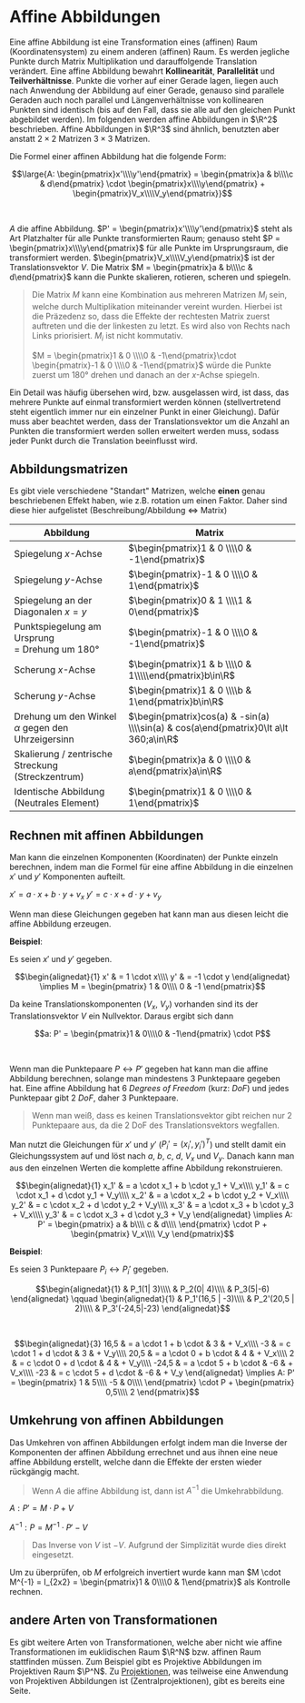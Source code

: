 # Affine Abbildungen

Eine affine Abbildung ist eine Transformation eines (affinen) Raum (Koordinatensystem) zu einem anderen (affinen) Raum. Es werden jegliche Punkte durch Matrix Multiplikation und darauffolgende Translation verändert. Eine affine Abbildung bewahrt **Kollinearität**, **Parallelität** und **Teilverhältnisse**. Punkte die vorher auf einer Gerade lagen, liegen auch nach Anwendung der Abbildung auf einer Gerade, genauso sind parallele Geraden auch noch parallel und Längenverhältnisse von kollinearen Punkten sind identisch (bis auf den Fall, dass sie alle auf den gleichen Punkt abgebildet werden). Im folgenden werden affine Abbildungen in $\R^2$ beschrieben. Affine Abbildungen in $\R^3$ sind ähnlich, benutzten aber anstatt $2 \times 2$ Matrizen $3 \times 3$ Matrizen.

Die Formel einer affinen Abbildung hat die folgende Form:

$$\large{A: \begin{pmatrix}x'\\\\y'\end{pmatrix} = \begin{pmatrix}a & b\\\\c & d\end{pmatrix} \cdot \begin{pmatrix}x\\\\y\end{pmatrix} + \begin{pmatrix}V_x\\\\V_y\end{pmatrix}}$$

<br />

$A$ die affine Abbildung. $P' = \begin{pmatrix}x'\\\\y'\end{pmatrix}$ steht als Art Platzhalter für alle Punkte transformierten Raum; genauso steht $P = \begin{pmatrix}x\\\\y\end{pmatrix}$ für alle Punkte im Ursprungsraum, die transformiert werden. $\begin{pmatrix}V_x\\\\V_y\end{pmatrix}$ ist der Translationsvektor $V$. Die Matrix $M = \begin{pmatrix}a & b\\\\c & d\end{pmatrix}$ kann die Punkte skalieren, rotieren, scheren und spiegeln.

> Die Matrix $M$ kann eine Kombination aus mehreren Matrizen $M_i$ sein, welche durch Multiplikation miteinander vereint wurden. Hierbei ist die Präzedenz so, dass die Effekte der rechtesten Matrix zuerst auftreten und die der linkesten zu letzt. Es wird also von Rechts nach Links priorisiert. $M_i$ ist nicht kommutativ.
> 
> $M = \begin{pmatrix}1 & 0 \\\\0 &  -1\end{pmatrix}\cdot \begin{pmatrix}-1 & 0 \\\\0 &  -1\end{pmatrix}$ würde die Punkte zuerst um 180° drehen und danach an der $x$-Achse spiegeln.

Ein Detail was häufig übersehen wird, bzw. ausgelassen wird, ist dass, das mehrere Punkte auf einmal transformiert werden können (stellvertretend steht eigentlich immer nur ein einzelner Punkt in einer Gleichung). Dafür muss aber beachtet werden, dass der Translationsvektor um die Anzahl an Punkten die transformiert werden sollen erweitert werden muss, sodass jeder Punkt durch die Translation beeinflusst wird.

## Abbildungsmatrizen

Es gibt viele verschiedene "Standart" Matrizen, welche **einen** genau beschriebenen Effekt haben, wie z.B. rotation um einen Faktor. Daher sind diese hier aufgelistet (Beschreibung/Abbildung $\Leftrightarrow$ Matrix)

| Abbildung                            | Matrix                                         |
| ------------------------------------ | ---------------------------------------------- |
| Spiegelung $x$-Achse                 | $\begin{pmatrix}1 & 0 \\\\0 & -1\end{pmatrix}$ |
| Spiegelung $y$-Achse                 | $\begin{pmatrix}-1 & 0 \\\\0 & 1\end{pmatrix}$ |
| Spiegelung an der Diagonalen $x = y$ | $\begin{pmatrix}0 & 1 \\\\1 & 0\end{pmatrix}$  |
| Punktspiegelung am Ursprung<br> = Drehung um 180°        | $\begin{pmatrix}-1 & 0 \\\\0 & -1\end{pmatrix}$     |
| Scherung $x$-Achse                   | $\begin{pmatrix}1 & b \\\\0 & 1\\\\\end{pmatrix}b\in\R$                 |
| Scherung $y$-Achse                   | $\begin{pmatrix}1 & 0 \\\\b & 1\end{pmatrix}b\in\R$                     |
| Drehung um den Winkel $\alpha$ gegen den Uhrzeigersinn   | $\begin{pmatrix}cos(a) & -sin(a) \\\\sin(a) &  cos(a\end{pmatrix}0\lt a\lt 360;a\in\R$ |
| Skalierung / zentrische Streckung <br>(Streckzentrum)    | $\begin{pmatrix}a & 0 \\\\0 & a\end{pmatrix}a\in\R$ |
| Identische Abbildung<br>(Neutrales Element)              | $\begin{pmatrix}1 & 0 \\\\0 & 1\end{pmatrix}$       |

## Rechnen mit affinen Abbildungen

Man kann die einzelnen Komponenten (Koordinaten) der Punkte einzeln berechnen, indem man die Formel für eine affine Abbildung in die einzelnen $x'$ und $y'$ Komponenten aufteilt.

$x' = a \cdot x + b \cdot y + v_x$
$y' = c \cdot x + d \cdot y + v_y$

Wenn man diese Gleichungen gegeben hat kann man aus diesen leicht die affine Abbildung erzeugen.

**Beispiel**:

Es seien $x'$ und $y'$ gegeben.

$$\begin{alignedat}{1}
x' & =  1 \cdot x\\\\
y' & = -1 \cdot y
\end{alignedat} \implies M = \begin{pmatrix}
1 & 0\\\\
0 & -1
\end{pmatrix}$$

Da keine Translationskomponenten ($V_x$, $V_y$) vorhanden sind its der Translationsvektor $V$ ein Nullvektor. Daraus ergibt sich dann

$$a: P' = \begin{pmatrix}1 & 0\\\\0 & -1\end{pmatrix} \cdot P$$

<br />

Wenn man die Punktepaare $P \leftrightarrow P'$ gegeben hat kann man die affine Abbildung berechnen, solange man mindestens 3 Punktepaare gegeben hat. Eine affine Abbildung hat 6 *Degrees of Freedom* (kurz: *DoF*) und jedes Punktepaar gibt 2 *DoF*, daher 3 Punktepaare.

> Wenn man weiß, dass es keinen Translationsvektor gibt reichen nur 2 Punktepaare aus, da die 2 DoF des Translationsvektors wegfallen.

Man nutzt die Gleichungen für $x'$ und $y'$ ($P_i' = (x_i', y_i')^T$) und stellt damit ein Gleichungssystem auf und löst nach $a$, $b$, $c$, $d$, $V_x$ und $V_y$. Danach kann man aus den einzelnen Werten die komplette affine Abbildung rekonstruieren.

$$\begin{alignedat}{1}
x_1' & = a \cdot x_1 + b \cdot y_1 + V_x\\\\
y_1' & = c \cdot x_1 + d \cdot y_1 + V_y\\\\
x_2' & = a \cdot x_2 + b \cdot y_2 + V_x\\\\
y_2' & = c \cdot x_2 + d \cdot y_2 + V_y\\\\
x_3' & = a \cdot x_3 + b \cdot y_3 + V_x\\\\
y_3' & = c \cdot x_3 + d \cdot y_3 + V_y
\end{alignedat} \implies A: P' = \begin{pmatrix}
a & b\\\\
c & d\\\\
\end{pmatrix} \cdot P + \begin{pmatrix}
V_x\\\\
V_y
\end{pmatrix}$$

**Beispiel**:

Es seien 3 Punktepaare $P_i \leftrightarrow P_i'$ gegeben.

$$\begin{alignedat}{1}
& P_1(1| 3)\\\\
& P_2(0| 4)\\\\
& P_3(5|-6)
\end{alignedat} \qquad \begin{alignedat}{1}
& P_1'(16,5 | -3)\\\\
& P_2'(20,5 |  2)\\\\
& P_3'(-24,5|-23)
\end{alignedat}$$

<br />

$$\begin{alignedat}{3}
16,5  & = a \cdot 1 + b \cdot  &  3 & + V_x\\\\
-3    & = c \cdot 1 + d \cdot  &  3 & + V_y\\\\
20,5  & = a \cdot 0 + b \cdot  &  4 & + V_x\\\\
2     & = c \cdot 0 + d \cdot  &  4 & + V_y\\\\
-24,5 & = a \cdot 5 + b \cdot  & -6 & + V_x\\\\
-23   & = c \cdot 5 + d \cdot  & -6 & + V_y
\end{alignedat} \implies A: P' = \begin{pmatrix}
1 & 5\\\\
-5 & 0\\\\
\end{pmatrix} \cdot P + \begin{pmatrix}
0,5\\\\
2
\end{pmatrix}$$

## Umkehrung von affinen Abbildungen

Das Umkehren von affinen Abbildungen erfolgt indem man die Inverse der Komponenten der affinen Abbildung errechnet und aus ihnen eine neue affine Abbildung erstellt, welche dann die Effekte der ersten wieder rückgängig macht.

> Wenn $A$ die affine Abbildung ist, dann ist $A^{-1}$ die Umkehrabbildung.

$A: P' = M \cdot P + V$

$A^{-1}: P = M^{-1} \cdot P' - V$

> Das Inverse von $V$ ist $-V$. Aufgrund der Simplizität wurde dies direkt eingesetzt.

Um zu überprüfen, ob $M$ erfolgreich invertiert wurde kann man $M \cdot M^{-1} = I_{2x2} = \begin{pmatrix}1 & 0\\\\0 & 1\end{pmatrix}$ als Kontrolle rechnen.

## andere Arten von Transformationen

Es gibt weitere Arten von Transformationen, welche aber nicht wie affine Transformationen im euklidischen Raum $\R^N$ bzw. affinen Raum stattfinden müssen. Zum Beispiel gibt es Projektive Abbildungen im Projektiven Raum $\P^N$. Zu [Projektionen](/mathe/projektionen.md), was teilweise eine Anwendung von Projektiven Abbildungen ist (Zentralprojektionen), gibt es bereits eine Seite.
